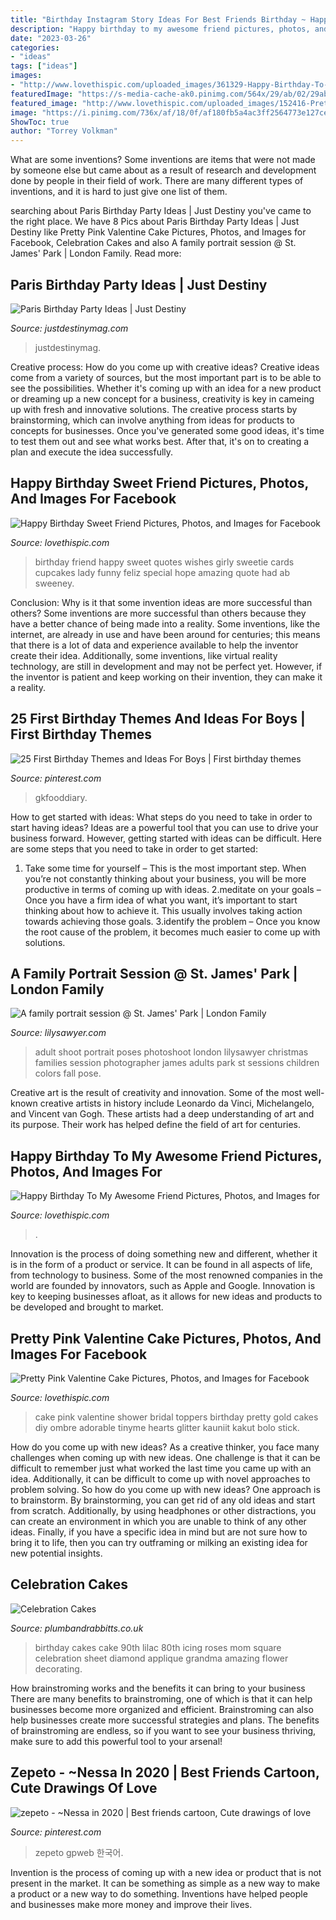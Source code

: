 ```yaml
---
title: "Birthday Instagram Story Ideas For Best Friends Birthday ~ Happy Birthday Sweet Friend Pictures, Photos, And Images For Facebook"
description: "Happy birthday to my awesome friend pictures, photos, and images for"
date: "2023-03-26"
categories:
- "ideas"
tags: ["ideas"]
images:
- "http://www.lovethispic.com/uploaded_images/361329-Happy-Birthday-To-My-Awesome-Friend.jpg"
featuredImage: "https://s-media-cache-ak0.pinimg.com/564x/29/ab/02/29ab02083de236d2da36733b8566b8fa.jpg"
featured_image: "http://www.lovethispic.com/uploaded_images/152416-Pretty-Pink-Valentine-Cake.jpg"
image: "https://i.pinimg.com/736x/af/18/0f/af180fb5a4ac3ff2564773e127ce99f5.jpg"
ShowToc: true
author: "Torrey Volkman"
---
```



What are some inventions?
Some inventions are items that were not made by someone else but came about as a result of research and development done by people in their field of work. There are many different types of inventions, and it is hard to just give one list of them.

	

		
searching about Paris Birthday Party Ideas | Just Destiny you've came to the right place. We have 8 Pics about Paris Birthday Party Ideas | Just Destiny like Pretty Pink Valentine Cake Pictures, Photos, and Images for Facebook, Celebration Cakes and also A family portrait session @ St. James&#039; Park | London Family. Read more:
		
    
## Paris Birthday Party Ideas | Just Destiny

<img loading=lazy src="https://justdestinymag.com/wp-content/uploads/2015/03/Paris-Birthday-Party-Just-Destiny-Mag.jpg" onerror="this.onerror=null;this.src='https://tse2.mm.bing.net/th?id=OIP.pqgLRZXBjrgBLRnEOrSW8QHaKl&amp;pid=15.1';" alt="Paris Birthday Party Ideas | Just Destiny">

_Source: justdestinymag.com_

>justdestinymag. 

	

Creative process: How do you come up with creative ideas?
Creative ideas come from a variety of sources, but the most important part is to be able to see the possibilities. Whether it's coming up with an idea for a new product or dreaming up a new concept for a business, creativity is key in cameing up with fresh and innovative solutions. The creative process starts by brainstorming, which can involve anything from ideas for products to concepts for businesses. Once you've generated some good ideas, it's time to test them out and see what works best. After that, it's on to creating a plan and execute the idea successfully.

    
## Happy Birthday Sweet Friend Pictures, Photos, And Images For Facebook

<img loading=lazy src="https://s-media-cache-ak0.pinimg.com/564x/29/ab/02/29ab02083de236d2da36733b8566b8fa.jpg" onerror="this.onerror=null;this.src='https://tse4.mm.bing.net/th?id=OIP.WbHL4C2TJR-aCMbHQpWKdAHaKr&amp;pid=15.1';" alt="Happy Birthday Sweet Friend Pictures, Photos, and Images for Facebook">

_Source: lovethispic.com_

>birthday friend happy sweet quotes wishes girly sweetie cards cupcakes lady funny feliz special hope amazing quote had ab sweeney. 

	

Conclusion: Why is it that some invention ideas are more successful than others?
Some inventions are more successful than others because they have a better chance of being made into a reality. Some inventions, like the internet, are already in use and have been around for centuries; this means that there is a lot of data and experience available to help the inventor create their idea. Additionally, some inventions, like virtual reality technology, are still in development and may not be perfect yet. However, if the inventor is patient and keep working on their invention, they can make it a reality.

    
## 25 First Birthday Themes And Ideas For Boys | First Birthday Themes

<img loading=lazy src="https://i.pinimg.com/736x/bc/1b/a9/bc1ba9063120555d7463eb4496c2e5ac.jpg" onerror="this.onerror=null;this.src='https://tse1.mm.bing.net/th?id=OIP.F_UbeDld10Njd59ZWX6c7AHaLH&amp;pid=15.1';" alt="25 First Birthday Themes and Ideas For Boys | First birthday themes">

_Source: pinterest.com_

>gkfooddiary. 

	

How to get started with ideas: What steps do you need to take in order to start having ideas?
Ideas are a powerful tool that you can use to drive your business forward. However, getting started with ideas can be difficult. Here are some steps that you need to take in order to get started: 
1. Take some time for yourself – This is the most important step. When you’re not constantly thinking about your business, you will be more productive in terms of coming up with ideas. 
2.meditate on your goals – Once you have a firm idea of what you want, it’s important to start thinking about how to achieve it. This usually involves taking action towards achieving those goals. 
3.identify the problem – Once you know the root cause of the problem, it becomes much easier to come up with solutions.

    
## A Family Portrait Session @ St. James&#039; Park | London Family

<img loading=lazy src="https://lilysawyer.com/wp-726/wp-content/uploads/2012/12/ibrahimi_8_WEB.jpg" onerror="this.onerror=null;this.src='https://tse1.mm.bing.net/th?id=OIP.-SfkjpnnYAJsN50P-NJ6MQHaPe&amp;pid=15.1';" alt="A family portrait session @ St. James&#039; Park | London Family">

_Source: lilysawyer.com_

>adult shoot portrait poses photoshoot london lilysawyer christmas families session photographer james adults park st sessions children colors fall pose. 

	

Creative art is the result of creativity and innovation. Some of the most well-known creative artists in history include Leonardo da Vinci, Michelangelo, and Vincent van Gogh. These artists had a deep understanding of art and its purpose. Their work has helped define the field of art for centuries.

    
## Happy Birthday To My Awesome Friend Pictures, Photos, And Images For

<img loading=lazy src="http://www.lovethispic.com/uploaded_images/361329-Happy-Birthday-To-My-Awesome-Friend.jpg" onerror="this.onerror=null;this.src='https://tse1.mm.bing.net/th?id=OIP.QfbL3HUdg2_PF2Q8tLdl1wAAAA&amp;pid=15.1';" alt="Happy Birthday To My Awesome Friend Pictures, Photos, and Images for">

_Source: lovethispic.com_

>. 

	

Innovation is the process of doing something new and different, whether it is in the form of a product or service. It can be found in all aspects of life, from technology to business. Some of the most renowned companies in the world are founded by innovators, such as Apple and Google. Innovation is key to keeping businesses afloat, as it allows for new ideas and products to be developed and brought to market.

    
## Pretty Pink Valentine Cake Pictures, Photos, And Images For Facebook

<img loading=lazy src="http://www.lovethispic.com/uploaded_images/152416-Pretty-Pink-Valentine-Cake.jpg" onerror="this.onerror=null;this.src='https://tse4.mm.bing.net/th?id=OIP.535sN0deFXbwGj4inHLiZQHaLH&amp;pid=15.1';" alt="Pretty Pink Valentine Cake Pictures, Photos, and Images for Facebook">

_Source: lovethispic.com_

>cake pink valentine shower bridal toppers birthday pretty gold cakes diy ombre adorable tinyme hearts glitter kauniit kakut bolo stick. 

	

How do you come up with new ideas?
As a creative thinker, you face many challenges when coming up with new ideas. One challenge is that it can be difficult to remember just what worked the last time you came up with an idea. Additionally, it can be difficult to come up with novel approaches to problem solving.  So how do you come up with new ideas? 
One approach is to brainstorm. By brainstorming, you can get rid of any old ideas and start from scratch. Additionally, by using headphones or other distractions, you can create an environment in which you are unable to think of any other ideas. Finally, if you have a specific idea in mind but are not sure how to bring it to life, then you can try outframing or milking an existing idea for new potential insights.

    
## Celebration Cakes

<img loading=lazy src="http://www.plumbandrabbitts.co.uk/wp-content/gallery/celebration-cakes/90th-lilac-birthday-cake.jpg" onerror="this.onerror=null;this.src='https://tse3.mm.bing.net/th?id=OIP.-mA-ko3xF3407uxyqWoOegHaLI&amp;pid=15.1';" alt="Celebration Cakes">

_Source: plumbandrabbitts.co.uk_

>birthday cakes cake 90th lilac 80th icing roses mom square celebration sheet diamond applique grandma amazing flower decorating. 

	

How brainstroming works and the benefits it can bring to your business
There are many benefits to brainstroming, one of which is that it can help businesses become more organized and efficient. Brainstroming can also help businesses create more successful strategies and plans. The benefits of brainstroming are endless, so if you want to see your business thriving, make sure to add this powerful tool to your arsenal!

    
## Zepeto - ~Nessa In 2020 | Best Friends Cartoon, Cute Drawings Of Love

<img loading=lazy src="https://i.pinimg.com/736x/af/18/0f/af180fb5a4ac3ff2564773e127ce99f5.jpg" onerror="this.onerror=null;this.src='https://tse2.mm.bing.net/th?id=OIP._tQr-nilYtC7_SW1Dg4EeQHaFj&amp;pid=15.1';" alt="zepeto - ~Nessa in 2020 | Best friends cartoon, Cute drawings of love">

_Source: pinterest.com_

>zepeto gpweb 한국어. 

	

Invention is the process of coming up with a new idea or product that is not present in the market. It can be something as simple as a new way to make a product or a new way to do something. Inventions have helped people and businesses make more money and improve their lives.

